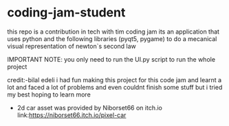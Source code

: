 # coding-jam-student
this repo is a contribution in tech with tim coding jam its an application that uses python and the following libraries (pyqt5, pygame)
to do a mecanical visual representation of newton`s second law

IMPORTANT NOTE: you only need to run the UI.py script to run the whole project

credit:-bilal edeli i had fun making this project for this code jam and learnt a lot and faced a lot of problems and even couldnt finish some stuff but i tried my best
hoping to learn more 

- 2d car asset was provided by Niborset66 on itch.io link:https://niborset66.itch.io/pixel-car


